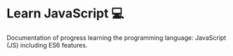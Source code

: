 # Learn JavaScript :computer:

Documentation of progress learning the programming language: JavaScript (JS) including ES6 features.
